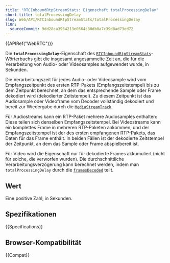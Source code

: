 ```yaml
---
title: "RTCInboundRtpStreamStats: Eigenschaft totalProcessingDelay"
short-title: totalProcessingDelay
slug: Web/API/RTCInboundRtpStreamStats/totalProcessingDelay
l10n:
  sourceCommit: 9dd28ca3964213e0564c80db0a7c39d8ad73ed72
---
```


{{APIRef("WebRTC")}}

Die **`totalProcessingDelay`**-Eigenschaft des [`RTCInboundRtpStreamStats`](/de/docs/Web/API/RTCInboundRtpStreamStats)-Wörterbuchs gibt die insgesamt angesammelte Zeit an, die für die Verarbeitung von Audio- oder Videosamples aufgewendet wurde, in Sekunden.

Die Verarbeitungszeit für jedes Audio- oder Videosample wird vom Empfangszeitpunkt des ersten RTP-Pakets (Empfangszeitstempel) bis zu dem Zeitpunkt berechnet, an dem das entsprechende Sample oder Frame dekodiert wird (dekodierter Zeitstempel).
Zu diesem Zeitpunkt ist das Audiosample oder Videoframe vom Decoder vollständig dekodiert und bereit zur Wiedergabe durch die [`MediaStreamTrack`](/de/docs/Web/API/MediaStreamTrack).

Für Audiostreams kann ein RTP-Paket mehrere Audiosamples enthalten: Diese teilen sich denselben Empfangszeitstempel.
Bei Videostreams kann ein komplettes Frame in mehreren RTP-Paketen ankommen, und der Empfangszeitstempel ist der des ersten empfangenen RTP-Pakets, das Daten für das Frame enthält.
In beiden Fällen ist der dekodierte Zeitstempel der Zeitpunkt, an dem das Sample oder Frame abspielbereit ist.

Für Video wird die Eigenschaft nur für dekodierte Frames akkumuliert (nicht für solche, die verworfen wurden).
Die durchschnittliche Verarbeitungsverzögerung kann berechnet werden, indem man `totalProcessingDelay` durch die [`framesDecoded`](/de/docs/Web/API/RTCInboundRtpStreamStats/framesDecoded) teilt. <!-- Audiosamples können keinen Durchschnitt bekommen - totalSamplesDecoded noch nicht in Spezifikation oder implementiert -->

## Wert

Eine positive Zahl, in Sekunden.

## Spezifikationen

{{Specifications}}

## Browser-Kompatibilität

{{Compat}}
